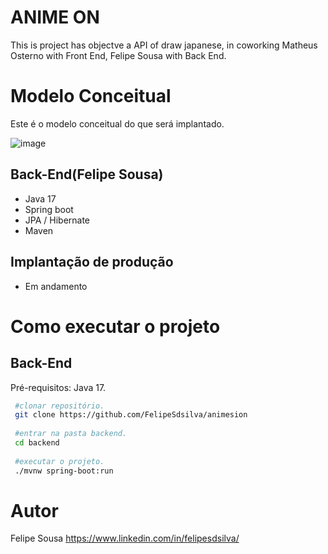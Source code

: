 # ANIME ON
This is project has objectve a API of draw japanese, in coworking Matheus Osterno with Front End, Felipe Sousa with Back End.

# Modelo Conceitual
Este é o modelo conceitual do que será implantado.

![image](https://user-images.githubusercontent.com/47900701/202513649-3b9e06dc-3547-4844-99fd-a9bd1c484cf8.png)


## Back-End(Felipe Sousa)
  - Java 17
  - Spring boot
  - JPA / Hibernate
  - Maven

## Implantação de produção
  - Em andamento
 
  
# Como executar o projeto

## Back-End

Pré-requisitos: Java 17.

```bash
 #clonar repositório.
 git clone https://github.com/FelipeSdsilva/animesion
 
 #entrar na pasta backend.
 cd backend
 
 #executar o projeto.
 ./mvnw spring-boot:run
```

# Autor

Felipe Sousa 
https://www.linkedin.com/in/felipesdsilva/
